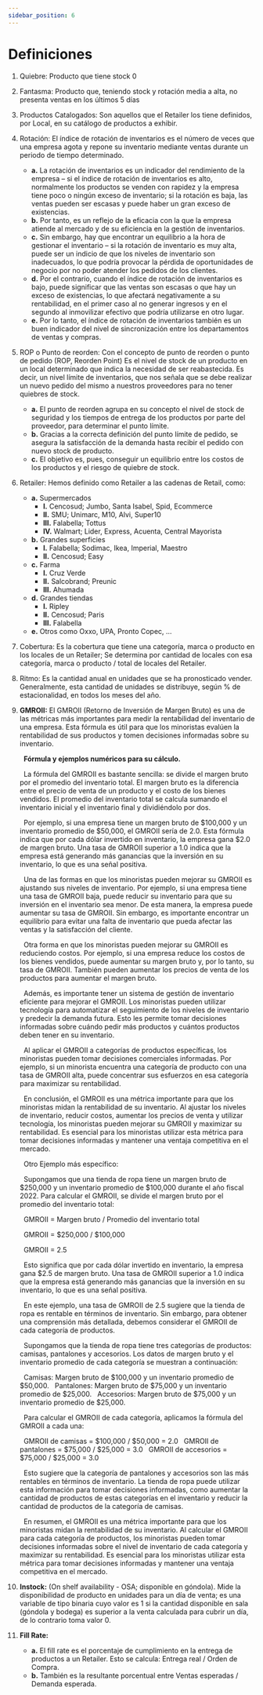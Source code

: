 ```yaml
---
sidebar_position: 6
---
```


# Definiciones


1. Quiebre: Producto que tiene stock 0
2. Fantasma: Producto que, teniendo stock y rotación media a alta, no presenta ventas en los últimos 5 días
3. Productos Catalogados: Son aquellos que el Retailer los tiene definidos, por Local, en su catálogo de productos a exhibir.
4. Rotación: El índice de rotación de inventarios es el número de veces que una empresa agota y repone su inventario mediante ventas durante un periodo de tiempo determinado.
    - **a.** La rotación de inventarios es un indicador del rendimiento de la empresa – si el índice de rotación de inventarios es alto, normalmente los productos se venden con rapidez y la empresa tiene poco o ningún exceso de inventario; si la rotación es baja, las ventas pueden ser escasas y puede haber un gran exceso de existencias.
    - **b.** Por tanto, es un reflejo de la eficacia con la que la empresa atiende al mercado y de su eficiencia en la gestión de inventarios.
    - **c.** Sin embargo, hay que encontrar un equilibrio a la hora de gestionar el inventario – si la rotación de inventario es muy alta, puede ser un indicio de que los niveles de inventario son inadecuados, lo que podría provocar la pérdida de oportunidades de negocio por no poder atender los pedidos de los clientes.
    - **d.** Por el contrario, cuando el índice de rotación de inventarios es bajo, puede significar que las ventas son escasas o que hay un exceso de existencias, lo que afectará negativamente a su rentabilidad, en el primer caso al no generar ingresos y en el segundo al inmovilizar efectivo que podría utilizarse en otro lugar.
    - **e.** Por lo tanto, el índice de rotación de inventarios también es un buen indicador del nivel de sincronización entre los departamentos de ventas y compras.
5. ROP o Punto de reorden: Con el concepto de punto de reorden o punto de pedido (ROP, Reorden Point) Es el nivel de stock de un producto en un local determinado que indica la necesidad de ser reabastecida. Es decir, un nivel límite de inventarios, que nos señala que se debe realizar un nuevo pedido del mismo a nuestros proveedores para no tener quiebres de stock.
    - **a.** El punto de reorden agrupa en su concepto el nivel de stock de seguridad y los tiempos de entrega de los productos por parte del proveedor, para determinar el punto límite.
    - **b.** Gracias a la correcta definición del punto límite de pedido, se asegura la satisfacción de la demanda hasta recibir el pedido con nuevo stock de producto.
    - **c.** El objetivo es, pues, conseguir un equilibrio entre los costos de los productos y el riesgo de quiebre de stock.
6. Retailer: Hemos definido como Retailer a las cadenas de Retail, como:
    - **a.** Supermercados
        - **I.** Cencosud; Jumbo, Santa Isabel, Spid, Ecommerce
        - **II.** SMU; Unimarc, M10, Alvi, Super10
        - **III.** Falabella; Tottus
        - **IV.** Walmart; Lider, Express, Acuenta, Central Mayorista
    - **b.** Grandes superficies
        - **I.** Falabella; Sodimac, Ikea, Imperial, Maestro
        - **II.** Cencosud; Easy
    - **c.** Farma
        - **I.** Cruz Verde
        - **II.** Salcobrand; Preunic
        - **III.** Ahumada
    - **d.** Grandes tiendas
        - **I.** Ripley
        - **II.** Cencosud; Paris
        - **III.** Falabella
    - **e.** Otros como Oxxo, UPA, Pronto Copec, …

7. Cobertura: Es la cobertura que tiene una categoría, marca o producto en los locales de un Retailer; Se determina por cantidad de locales con esa categoría, marca o producto / total de locales del Retailer.

8. Ritmo: Es la cantidad anual en unidades que se ha pronosticado vender. Generalmente, esta cantidad de unidades se distribuye, según % de estacionalidad, en todos los meses del año.

9. **GMROII:** El GMROII (Retorno de Inversión de Margen Bruto) es una de las métricas más importantes para medir la rentabilidad del inventario de una empresa. Esta fórmula es útil para que los minoristas evalúen la rentabilidad de sus productos y tomen decisiones informadas sobre su inventario. 

    &nbsp; **Fórmula y ejemplos numéricos para su cálculo.**

    &nbsp; La fórmula del GMROII es bastante sencilla: se divide el margen bruto por el promedio del inventario total. El margen bruto es la diferencia entre el precio de venta de un producto y el costo de los bienes vendidos. El promedio del inventario total se calcula sumando el inventario inicial y el inventario final y dividiéndolo por dos.

    &nbsp; Por ejemplo, si una empresa tiene un margen bruto de $100,000 y un inventario promedio de $50,000, el GMROII sería de 2.0. Esta fórmula indica que por cada dólar invertido en inventario, la empresa gana $2.0 de margen bruto. Una tasa de GMROII superior a 1.0 indica que la empresa está generando más ganancias que la inversión en su inventario, lo que es una señal positiva.
    
    &nbsp; Una de las formas en que los minoristas pueden mejorar su GMROII es ajustando sus niveles de inventario. Por ejemplo, si una empresa tiene una tasa de GMROII baja, puede reducir su inventario para que su inversión en el inventario sea menor. De esta manera, la empresa puede aumentar su tasa de GMROII. Sin embargo, es importante encontrar un equilibrio para evitar una falta de inventario que pueda afectar las ventas y la satisfacción del cliente.

    &nbsp; Otra forma en que los minoristas pueden mejorar su GMROII es reduciendo costos. Por ejemplo, si una empresa reduce los costos de los bienes vendidos, puede aumentar su margen bruto y, por lo tanto, su tasa de GMROII. También pueden aumentar los precios de venta de los productos para aumentar el margen bruto.

    &nbsp; Además, es importante tener un sistema de gestión de inventario eficiente para mejorar el GMROII. Los minoristas pueden utilizar tecnología para automatizar el seguimiento de los niveles de inventario y predecir la demanda futura. Esto les permite tomar decisiones informadas sobre cuándo pedir más productos y cuántos productos deben tener en su inventario.

    &nbsp; Al aplicar el GMROII a categorías de productos específicas, los minoristas pueden tomar decisiones comerciales informadas. Por ejemplo, si un minorista encuentra una categoría de producto con una tasa de GMROII alta, puede concentrar sus esfuerzos en esa categoría para maximizar su rentabilidad.

    &nbsp; En conclusión, el GMROII es una métrica importante para que los minoristas midan la rentabilidad de su inventario. Al ajustar los niveles de inventario, reducir costos, aumentar los precios de venta y utilizar tecnología, los minoristas pueden mejorar su GMROII y maximizar su rentabilidad. Es esencial para los minoristas utilizar esta métrica para tomar decisiones informadas y mantener una ventaja competitiva en el mercado.

    &nbsp; Otro Ejemplo más específico:

    &nbsp; Supongamos que una tienda de ropa tiene un margen bruto de $250,000 y un inventario promedio de $100,000 durante el año fiscal 2022. Para calcular el GMROII, se divide el margen bruto por el promedio del inventario total:

    &nbsp; GMROII = Margen bruto / Promedio del inventario total

    &nbsp; GMROII = $250,000 / $100,000

    &nbsp; GMROII = 2.5

    &nbsp; Esto significa que por cada dólar invertido en inventario, la empresa gana $2.5 de margen bruto. Una tasa de GMROII superior a 1.0 indica que la empresa está generando más ganancias que la inversión en su inventario, lo que es una señal positiva.

    &nbsp; En este ejemplo, una tasa de GMROII de 2.5 sugiere que la tienda de ropa es rentable en términos de inventario. Sin embargo, para obtener una comprensión más detallada, debemos considerar el GMROII de cada categoría de productos.

    &nbsp; Supongamos que la tienda de ropa tiene tres categorías de productos: camisas, pantalones y accesorios. Los datos de margen bruto y el inventario promedio de cada categoría se muestran a continuación:

    &nbsp; Camisas: Margen bruto de $100,000 y un inventario promedio de $50,000.
    &nbsp; Pantalones: Margen bruto de $75,000 y un inventario promedio de $25,000.
    &nbsp; Accesorios: Margen bruto de $75,000 y un inventario promedio de $25,000.

    &nbsp; Para calcular el GMROII de cada categoría, aplicamos la fórmula del GMROII a cada una:

    &nbsp; GMROII de camisas = $100,000 / $50,000 = 2.0
    &nbsp; GMROII de pantalones = $75,000 / $25,000 = 3.0
    &nbsp; GMROII de accesorios = $75,000 / $25,000 = 3.0

    &nbsp; Esto sugiere que la categoría de pantalones y accesorios son las más rentables en términos de inventario. La tienda de ropa puede utilizar esta información para tomar decisiones informadas, como aumentar la cantidad de productos de estas categorías en el inventario y reducir la cantidad de productos de la categoría de camisas.

    &nbsp; En resumen, el GMROII es una métrica importante para que los minoristas midan la rentabilidad de su inventario. Al calcular el GMROII para cada categoría de productos, los minoristas pueden tomar decisiones informadas sobre el nivel de inventario de cada categoría y maximizar su rentabilidad. Es esencial para los minoristas utilizar esta métrica para tomar decisiones informadas y mantener una ventaja competitiva en el mercado.

10. **Instock:** (On shelf availability - OSA; disponible en góndola). Mide la disponibilidad de producto en unidades para un día de venta; es una variable de tipo binaria cuyo valor es 1 si la cantidad disponible en sala (góndola y bodega) es superior a la venta calculada para cubrir un día, de lo contrario toma valor 0.
11. **Fill Rate:** 
    - **a.** El fill rate es el porcentaje de cumplimiento en la entrega de productos a un Retailer. Esto se calcula: Entrega real / Orden de Compra.
    - **b.** También es la resultante porcentual entre Ventas esperadas / Demanda esperada.
